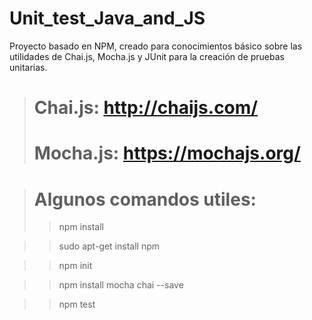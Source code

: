 # Unit_test_Java_and_JS

Proyecto basado en NPM, creado para conocimientos básico sobre las utilidades de Chai.js, Mocha.js y JUnit para la creación de pruebas unitarias.

># Chai.js: http://chaijs.com/
># Mocha.js: https://mochajs.org/

># Algunos comandos utiles:
>> npm install

>> sudo apt-get install npm

>> npm init

>> npm install mocha chai --save

>> npm test
